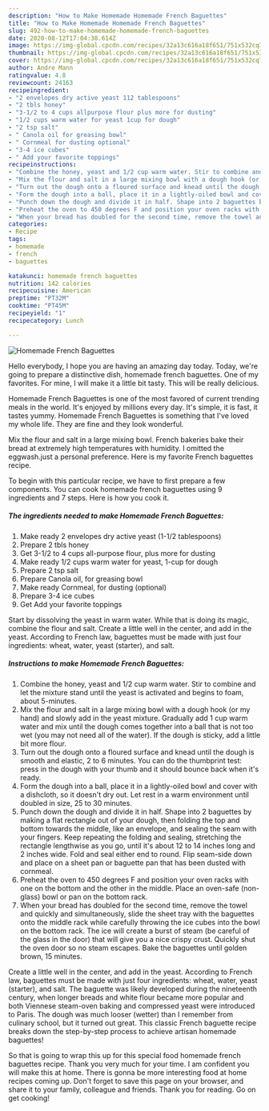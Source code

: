 ```yaml
---
description: "How to Make Homemade Homemade French Baguettes"
title: "How to Make Homemade Homemade French Baguettes"
slug: 492-how-to-make-homemade-homemade-french-baguettes
date: 2020-08-12T17:04:38.614Z
image: https://img-global.cpcdn.com/recipes/32a13c616a18f651/751x532cq70/homemade-french-baguettes-recipe-main-photo.jpg
thumbnail: https://img-global.cpcdn.com/recipes/32a13c616a18f651/751x532cq70/homemade-french-baguettes-recipe-main-photo.jpg
cover: https://img-global.cpcdn.com/recipes/32a13c616a18f651/751x532cq70/homemade-french-baguettes-recipe-main-photo.jpg
author: Andre Mann
ratingvalue: 4.8
reviewcount: 24163
recipeingredient:
- "2 envelopes dry active yeast 112 tablespoons"
- "2 tbls honey"
- "3-1/2 to 4 cups allpurpose flour plus more for dusting"
- "1/2 cups warm water for yeast 1cup for dough"
- "2 tsp salt"
- " Canola oil for greasing bowl"
- " Cornmeal for dusting optional"
- "3-4 ice cubes"
- " Add your favorite toppings"
recipeinstructions:
- "Combine the honey, yeast and 1/2 cup warm water. Stir to combine and let the mixture stand until the yeast is activated and begins to foam, about 5-minutes."
- "Mix the flour and salt in a large mixing bowl with a dough hook (or my hand) and slowly add in the yeast mixture. Gradually add 1 cup warm water and mix until the dough comes together into a ball that is not too wet (you may not need all of the water). If the dough is sticky, add a little bit more flour."
- "Turn out the dough onto a floured surface and knead until the dough is smooth and elastic, 2 to 6 minutes. You can do the thumbprint test: press in the dough with your thumb and it should bounce back when it&#39;s ready."
- "Form the dough into a ball, place it in a lightly-oiled bowl and cover with a dishcloth, so it doesn&#39;t dry out. Let rest in a warm environment until doubled in size, 25 to 30 minutes."
- "Punch down the dough and divide it in half. Shape into 2 baguettes by making a flat rectangle out of your dough, then folding the top and bottom towards the middle, like an envelope, and sealing the seam with your fingers. Keep repeating the folding and sealing, stretching the rectangle lengthwise as you go, until it&#39;s about 12 to 14 inches long and 2 inches wide. Fold and seal either end to round. Flip seam-side down and place on a sheet pan or baguette pan that has been dusted with cornmeal."
- "Preheat the oven to 450 degrees F and position your oven racks with one on the bottom and the other in the middle. Place an oven-safe (non-glass) bowl or pan on the bottom rack."
- "When your bread has doubled for the second time, remove the towel and quickly and simultaneously, slide the sheet tray with the baguettes onto the middle rack while carefully throwing the ice cubes into the bowl on the bottom rack. The ice will create a burst of steam (be careful of the glass in the door) that will give you a nice crispy crust. Quickly shut the oven door so no steam escapes. Bake the baguettes until golden brown, 15 minutes."
categories:
- Recipe
tags:
- homemade
- french
- baguettes

katakunci: homemade french baguettes 
nutrition: 142 calories
recipecuisine: American
preptime: "PT32M"
cooktime: "PT45M"
recipeyield: "1"
recipecategory: Lunch

---
```



![Homemade French Baguettes](https://img-global.cpcdn.com/recipes/32a13c616a18f651/751x532cq70/homemade-french-baguettes-recipe-main-photo.jpg)

Hello everybody, I hope you are having an amazing day today. Today, we're going to prepare a distinctive dish, homemade french baguettes. One of my favorites. For mine, I will make it a little bit tasty. This will be really delicious.

Homemade French Baguettes is one of the most favored of current trending meals in the world. It's enjoyed by millions every day. It's simple, it is fast, it tastes yummy. Homemade French Baguettes is something that I've loved my whole life. They are fine and they look wonderful.

Mix the flour and salt in a large mixing bowl. French bakeries bake their bread at extremely high temperatures with humidity. I omitted the eggwash.just a personal preference. Here is my favorite French baguettes recipe.


To begin with this particular recipe, we have to first prepare a few components. You can cook homemade french baguettes using 9 ingredients and 7 steps. Here is how you cook it.

<!--inarticleads1-->

##### The ingredients needed to make Homemade French Baguettes:

1. Make ready 2 envelopes dry active yeast (1-1/2 tablespoons)
1. Prepare 2 tbls honey
1. Get 3-1/2 to 4 cups all-purpose flour, plus more for dusting
1. Make ready 1/2 cups warm water for yeast, 1-cup for dough
1. Prepare 2 tsp salt
1. Prepare  Canola oil, for greasing bowl
1. Make ready  Cornmeal, for dusting (optional)
1. Prepare 3-4 ice cubes
1. Get  Add your favorite toppings


Start by dissolving the yeast in warm water. While that is doing its magic, combine the flour and salt. Create a little well in the center, and add in the yeast. According to French law, baguettes must be made with just four ingredients: wheat, water, yeast (starter), and salt. 

<!--inarticleads2-->

##### Instructions to make Homemade French Baguettes:

1. Combine the honey, yeast and 1/2 cup warm water. Stir to combine and let the mixture stand until the yeast is activated and begins to foam, about 5-minutes.
1. Mix the flour and salt in a large mixing bowl with a dough hook (or my hand) and slowly add in the yeast mixture. Gradually add 1 cup warm water and mix until the dough comes together into a ball that is not too wet (you may not need all of the water). If the dough is sticky, add a little bit more flour.
1. Turn out the dough onto a floured surface and knead until the dough is smooth and elastic, 2 to 6 minutes. You can do the thumbprint test: press in the dough with your thumb and it should bounce back when it&#39;s ready.
1. Form the dough into a ball, place it in a lightly-oiled bowl and cover with a dishcloth, so it doesn&#39;t dry out. Let rest in a warm environment until doubled in size, 25 to 30 minutes.
1. Punch down the dough and divide it in half. Shape into 2 baguettes by making a flat rectangle out of your dough, then folding the top and bottom towards the middle, like an envelope, and sealing the seam with your fingers. Keep repeating the folding and sealing, stretching the rectangle lengthwise as you go, until it&#39;s about 12 to 14 inches long and 2 inches wide. Fold and seal either end to round. Flip seam-side down and place on a sheet pan or baguette pan that has been dusted with cornmeal.
1. Preheat the oven to 450 degrees F and position your oven racks with one on the bottom and the other in the middle. Place an oven-safe (non-glass) bowl or pan on the bottom rack.
1. When your bread has doubled for the second time, remove the towel and quickly and simultaneously, slide the sheet tray with the baguettes onto the middle rack while carefully throwing the ice cubes into the bowl on the bottom rack. The ice will create a burst of steam (be careful of the glass in the door) that will give you a nice crispy crust. Quickly shut the oven door so no steam escapes. Bake the baguettes until golden brown, 15 minutes.


Create a little well in the center, and add in the yeast. According to French law, baguettes must be made with just four ingredients: wheat, water, yeast (starter), and salt. The baguette was likely developed during the nineteenth century, when longer breads and white flour became more popular and both Viennese steam-oven baking and compressed yeast were introduced to Paris. The dough was much looser (wetter) than I remember from culinary school, but it turned out great. This classic French baguette recipe breaks down the step-by-step process to achieve artisan homemade baguettes! 

So that is going to wrap this up for this special food homemade french baguettes recipe. Thank you very much for your time. I am confident you will make this at home. There is gonna be more interesting food at home recipes coming up. Don't forget to save this page on your browser, and share it to your family, colleague and friends. Thank you for reading. Go on get cooking!

